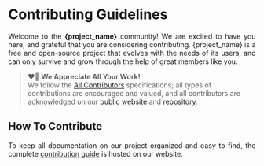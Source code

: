 # Contributing Guidelines

<p align="justify">
    Welcome to the <b>{project_name}</b> community!
    We are excited to have you here, 
    and grateful that you are considering contributing.
    {project_name} is a free and open-source project that evolves with the needs of its users,
    and can only survive and grow through the help of great members like you.
</p>

<blockquote>
    ❤️🙏 <b>We Appreciate All Your Work!</b>
    <br>
    We follow the <a href="https://allcontributors.org/docs/en/specification">All Contributors</a> 
    specifications; all types of contributions are encouraged and valued, and all contributors are 
    acknowledged on our <a href="{url_contributors}">public website</a> 
    and <a href="{url_releases}">repository</a>.
</blockquote>

## How To Contribute

<p align="justify">
    To keep all documentation on our project organized and easy to find, the complete 
    <a href="{url_contributing}">contribution guide</a> is hosted on our website.
</p>